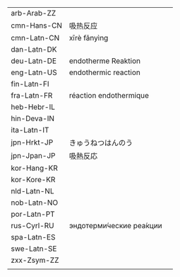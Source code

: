 | | | |
|-|-|-|
| arb-Arab-ZZ |  |  |
| cmn-Hans-CN | 吸热反应 |  |
| cmn-Latn-CN | xīrè fǎnyìng |  |
| dan-Latn-DK |  |  |
| deu-Latn-DE | endotherme Reaktion |  |
| eng-Latn-US | endothermic reaction |  |
| fin-Latn-FI |  |  |
| fra-Latn-FR | réaction endothermique |  |
| heb-Hebr-IL |  |  |
| hin-Deva-IN |  |  |
| ita-Latn-IT |  |  |
| jpn-Hrkt-JP | きゅうねつはんのう |  |
| jpn-Jpan-JP | 吸熱反応 |  |
| kor-Hang-KR |  |  |
| kor-Kore-KR |  |  |
| nld-Latn-NL |  |  |
| nob-Latn-NO |  |  |
| por-Latn-PT |  |  |
| rus-Cyrl-RU | эндотерми́ческие реа́кции |  |
| spa-Latn-ES |  |  |
| swe-Latn-SE |  |  |
| zxx-Zsym-ZZ |  |  |
|  |  |  |